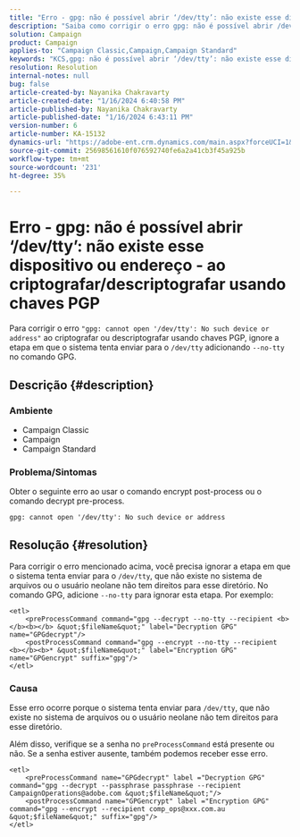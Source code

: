 ```yaml
---
title: "Erro - gpg: não é possível abrir ‘/dev/tty’: não existe esse dispositivo ou endereço - ao criptografar/descriptografar usando chaves PGP"
description: "Saiba como corrigir o erro gpg: não é possível abrir /dev/tty: esse dispositivo ou endereço não existe. Ignore a etapa em que o sistema tenta enviar para /dev/tty."
solution: Campaign
product: Campaign
applies-to: "Campaign Classic,Campaign,Campaign Standard"
keywords: "KCS,gpg: não é possível abrir ‘/dev/tty’: não existe esse dispositivo ou endereço, comando encrypt post-process, comando decrypt pre-process"
resolution: Resolution
internal-notes: null
bug: false
article-created-by: Nayanika Chakravarty
article-created-date: "1/16/2024 6:40:58 PM"
article-published-by: Nayanika Chakravarty
article-published-date: "1/16/2024 6:43:11 PM"
version-number: 6
article-number: KA-15132
dynamics-url: "https://adobe-ent.crm.dynamics.com/main.aspx?forceUCI=1&pagetype=entityrecord&etn=knowledgearticle&id=3fdbbbc8-9eb4-ee11-a569-6045bd006a22"
source-git-commit: 25698561610f076592740fe6a2a41cb3f45a925b
workflow-type: tm+mt
source-wordcount: '231'
ht-degree: 35%

---
```


# Erro - gpg: não é possível abrir ‘/dev/tty’: não existe esse dispositivo ou endereço - ao criptografar/descriptografar usando chaves PGP


Para corrigir o erro `"gpg: cannot open '/dev/tty': No such device or address"` ao criptografar ou descriptografar usando chaves PGP, ignore a etapa em que o sistema tenta enviar para o `/dev/tty` adicionando `--no-tty`  no comando GPG.

## Descrição {#description}


### <b>Ambiente</b>

- Campaign Classic
- Campaign
- Campaign Standard




### <b>Problema/Sintomas</b>

Obter o seguinte erro ao usar o comando encrypt post-process ou o comando decrypt pre-process.


```
gpg: cannot open '/dev/tty': No such device or address
```





## Resolução {#resolution}


Para corrigir o erro mencionado acima, você precisa ignorar a etapa em que o sistema tenta enviar para o `/dev/tty`, que não existe no sistema de arquivos ou o usuário neolane não tem direitos para esse diretório. No comando GPG, adicione `--no-tty` para ignorar esta etapa. Por exemplo:


```
<etl>
    <preProcessCommand command="gpg --decrypt --no-tty --recipient <b></b><b></b> &quot;$fileName&quot;" label="Decryption GPG" name="GPGdecrypt"/>
    <postProcessCommand command="gpg --encrypt --no-tty --recipient <b></b><b>* &quot;$fileName&quot;" label="Encryption GPG" name="GPGencrypt" suffix="gpg"/>
</etl>
```


### Causa

Esse erro ocorre porque o sistema tenta enviar para `/dev/tty`, que não existe no sistema de arquivos ou o usuário neolane não tem direitos para esse diretório.

Além disso, verifique se a senha no `preProcessCommand` está presente ou não. Se a senha estiver ausente, também podemos receber esse erro.


```
<etl>
    <preProcessCommand name="GPGdecrypt" label ="Decryption GPG" command="gpg --decrypt --passphrase passphrase --recipient CampaignOperations@adobe.com &quot;$fileName&quot;"/>
    <postProcessCommand name="GPGencrypt" label ="Encryption GPG" command="gpg --encrypt --recipient comp_ops@xxx.com.au &quot;$fileName&quot;" suffix="gpg"/>
</etl>
```


